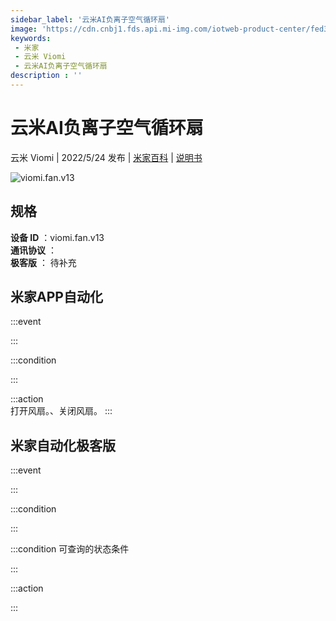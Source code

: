 ```yaml
---
sidebar_label: '云米AI负离子空气循环扇'
image: 'https://cdn.cnbj1.fds.api.mi-img.com/iotweb-product-center/fed3051c96ff4f042a1a706c60d42a6e_1650868481154.png?GalaxyAccessKeyId=AKVGLQWBOVIRQ3XLEW&Expires=9223372036854775807&Signature=I//PLe/qfaheC8kvfgCuDxv9ShE='
keywords: 
 - 米家
 - 云米 Viomi
 - 云米AI负离子空气循环扇
description : ''
---
```

# 云米AI负离子空气循环扇

云米 Viomi | 2022/5/24 发布 | [米家百科](https://home.mi.com/webapp/content/baike/product/index.html?model=viomi.fan.v13) | [说明书](https://home.mi.com/views/introduction.html?model=viomi.fan.v13&region=cn)

![viomi.fan.v13](https://cdn.cnbj1.fds.api.mi-img.com/iotweb-product-center/fed3051c96ff4f042a1a706c60d42a6e_1650868481154.png?GalaxyAccessKeyId=AKVGLQWBOVIRQ3XLEW&Expires=9223372036854775807&Signature=I//PLe/qfaheC8kvfgCuDxv9ShE=)

## 规格  
> 
**设备 ID** ：viomi.fan.v13  
**通讯协议** ：  
**极客版**  ： 待补充 


## 米家APP自动化  

:::event  

:::

:::condition  

:::

:::action   
打开风扇。、关闭风扇。
:::

## 米家自动化极客版  

:::event  

:::

:::condition  

:::

:::condition 可查询的状态条件  

:::

:::action  

:::

        
